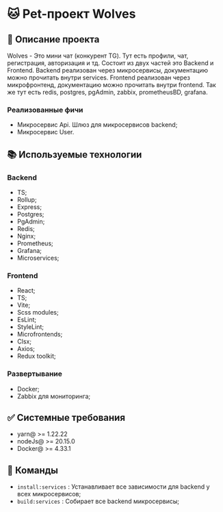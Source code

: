 # 🐱 Pet-проект Wolves

## 📝 Описание проекта

Wolves - Это мини чат (конкурент TG). Тут есть профили, чат, регистрация, авторизация и тд. Состоит из двух частей это Backend и Frontend. Backend реализован через микросервисы, документацию можно прочитать внутри services. Frontend реализован через микрофронтенд, документацию можно прочитать внутри frontend. Так же тут есть redis, postgres, pgAdmin, zabbix, prometheusBD, grafana.

### Реализованные фичи

- Микросервис Api. Шлюз для микросервисов backend;
- Микросервис User.

## 📚 Используемые технологии

### Backend

- TS;
- Rollup;
- Express;
- Postgres;
- PgAdmin;
- Redis;
- Nginx;
- Prometheus;
- Grafana;
- Microservices;

### Frontend

- React;
- TS;
- Vite;
- Scss modules;
- EsLint;
- StyleLint;
- Microfrontends;
- Clsx;
- Axios;
- Redux toolkit;

### Развертывание

- Docker;
- Zabbix для мониторинга;

## ✅ Системные требования

- yarn@ >= 1.22.22
- nodeJs@ >= 20.15.0
- Docker@ >= 4.33.1

## 🔧 Команды

- `install:services` : Устанавливает все зависимости для backend у всех микросервисов;
- `build:services` : Собирает все backend микросервисы;
